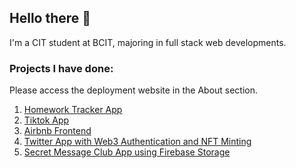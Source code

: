 ## Hello there 👋

I'm a CIT student at BCIT, majoring in full stack web developments.

### Projects I have done:

Please access the deployment website in the About section.

1. [Homework Tracker App](https://github.com/udaychhina/acit2911)
2. [Tiktok App](https://github.com/phamminhtan2002/tiktok-typescript)
3. [Airbnb Frontend](https://github.com/phamminhtan2002/airbnb-nextjs)
4. [Twitter App with Web3 Authentication and NFT Minting](https://github.com/phamminhtan2002/twitter-blockchain)
5. [Secret Message Club App using Firebase Storage](https://github.com/phamminhtan2002/secret_msg_c)
